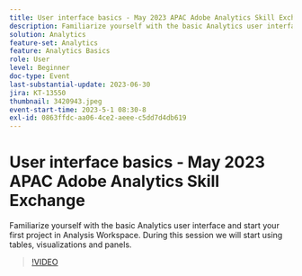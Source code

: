 ```yaml
---
title: User interface basics - May 2023 APAC Adobe Analytics Skill Exchange
description: Familiarize yourself with the basic Analytics user interface and start your first project in Analysis Workspace. During this session we will start using tables, visualizations and panels.
solution: Analytics
feature-set: Analytics
feature: Analytics Basics
role: User
level: Beginner
doc-type: Event
last-substantial-update: 2023-06-30
jira: KT-13550
thumbnail: 3420943.jpeg
event-start-time: 2023-5-1 08:30-8
exl-id: 0863ffdc-aa06-4ce2-aeee-c5dd7d4db619
---
```

# User interface basics - May 2023 APAC Adobe Analytics Skill Exchange 

Familiarize yourself with the basic Analytics user interface and start your first project in Analysis Workspace. During this session we will start using tables, visualizations and panels.

>[!VIDEO](https://video.tv.adobe.com/v/3420943/?learn=on)
